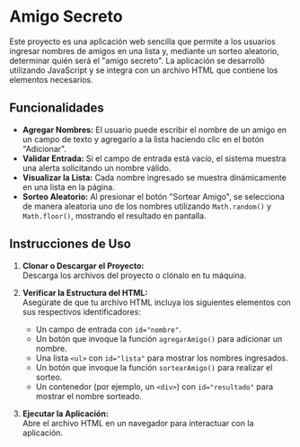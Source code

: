 # Amigo Secreto

Este proyecto es una aplicación web sencilla que permite a los usuarios ingresar nombres de amigos en una lista y, mediante un sorteo aleatorio, determinar quién será el "amigo secreto". La aplicación se desarrolló utilizando JavaScript y se integra con un archivo HTML que contiene los elementos necesarios.

## Funcionalidades

- **Agregar Nombres:** El usuario puede escribir el nombre de un amigo en un campo de texto y agregarlo a la lista haciendo clic en el botón "Adicionar".
- **Validar Entrada:** Si el campo de entrada está vacío, el sistema muestra una alerta solicitando un nombre válido.
- **Visualizar la Lista:** Cada nombre ingresado se muestra dinámicamente en una lista en la página.
- **Sorteo Aleatorio:** Al presionar el botón "Sortear Amigo", se selecciona de manera aleatoria uno de los nombres utilizando `Math.random()` y `Math.floor()`, mostrando el resultado en pantalla.

## Instrucciones de Uso

1. **Clonar o Descargar el Proyecto:**  
   Descarga los archivos del proyecto o clónalo en tu máquina.

2. **Verificar la Estructura del HTML:**  
   Asegúrate de que tu archivo HTML incluya los siguientes elementos con sus respectivos identificadores:
   - Un campo de entrada con `id="nombre"`.
   - Un botón que invoque la función `agregarAmigo()` para adicionar un nombre.
   - Una lista `<ul>` con `id="lista"` para mostrar los nombres ingresados.
   - Un botón que invoque la función `sortearAmigo()` para realizar el sorteo.
   - Un contenedor (por ejemplo, un `<div>`) con `id="resultado"` para mostrar el nombre sorteado.

3. **Ejecutar la Aplicación:**  
   Abre el archivo HTML en un navegador para interactuar con la aplicación.

